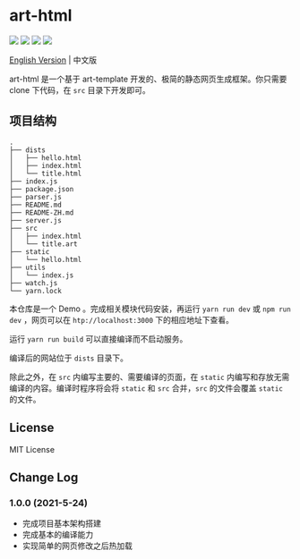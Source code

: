 # art-html

![](https://img.shields.io/github/issues/bigshans/art-html) ![](https://img.shields.io/github/forks/bigshans/art-html) ![](https://img.shields.io/github/stars/bigshans/art-html) ![](https://img.shields.io/github/license/bigshans/art-html)

[English Version](./README.md) | 中文版

art-html 是一个基于 art-template 开发的、极简的静态网页生成框架。你只需要 clone 下代码，在 `src` 目录下开发即可。

## 项目结构

```
.
├── dists
│   ├── hello.html
│   ├── index.html
│   └── title.html
├── index.js
├── package.json
├── parser.js
├── README.md
├── README-ZH.md
├── server.js
├── src
│   ├── index.html
│   └── title.art
├── static
│   └── hello.html
├── utils
│   └── index.js
├── watch.js
└── yarn.lock
```

本仓库是一个 Demo 。完成相关模块代码安装，再运行 `yarn run dev` 或 `npm run dev` ，网页可以在 `htp://localhost:3000` 下的相应地址下查看。

运行 `yarn run build` 可以直接编译而不启动服务。

编译后的网站位于 `dists` 目录下。

除此之外，在 `src` 内编写主要的、需要编译的页面，在 `static` 内编写和存放无需编译的内容。编译时程序将会将 `static` 和 `src` 合并，`src` 的文件会覆盖 `static` 的文件。

## License

MIT License

## Change Log

### 1.0.0 (2021-5-24)

* 完成项目基本架构搭建
* 完成基本的编译能力
* 实现简单的网页修改之后热加载
